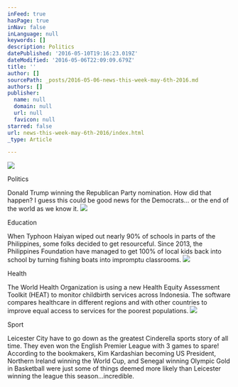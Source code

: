 ```yaml
---
inFeed: true
hasPage: true
inNav: false
inLanguage: null
keywords: []
description: Politics
datePublished: '2016-05-10T19:16:23.019Z'
dateModified: '2016-05-06T22:09:09.679Z'
title: ''
author: []
sourcePath: _posts/2016-05-06-news-this-week-may-6th-2016.md
authors: []
publisher:
  name: null
  domain: null
  url: null
  favicon: null
starred: false
url: news-this-week-may-6th-2016/index.html
_type: Article

---
```

![](https://the-grid-user-content.s3-us-west-2.amazonaws.com/50a2ae9b-0260-4c7f-a41d-6ec0b0d25416.jpg)

Politics

Donald Trump winning the Republican Party nomination. How did that happen? I guess this could be good news for the Democrats... or the end of the world as we know it. ![](https://the-grid-user-content.s3-us-west-2.amazonaws.com/b4c1067d-479f-42eb-8fbd-4da16e9324a3.jpg)

Education 

When Typhoon Haiyan wiped out nearly 90% of schools in parts of the Philippines, some folks decided to get resourceful. Since 2013, the Philippines Foundation have managed to get 100% of local kids back into school by turning fishing boats into impromptu classrooms. ![](https://the-grid-user-content.s3-us-west-2.amazonaws.com/33faf328-d789-4e9d-b46e-ae02ad3bb391.jpg)

Health

The World Health Organization is using a new Health Equity Assessment Toolkit (HEAT) to monitor childbirth services across Indonesia. The software compares healthcare in different regions and with other countries to improve equal access to services for the poorest populations. ![](https://the-grid-user-content.s3-us-west-2.amazonaws.com/77d0ba39-9225-4d7b-8fde-e9b732501a7d.jpg)

Sport

Leicester City have to go down as the greatest Cinderella sports story of all time. They even won the English Premier League with 3 games to spare! According to the bookmakers, Kim Kardashian becoming US President, Northern Ireland winning the World Cup, and Senegal winning Olympic Gold in Basketball were just some of things deemed more likely than Leicester winning the league this season...incredible.